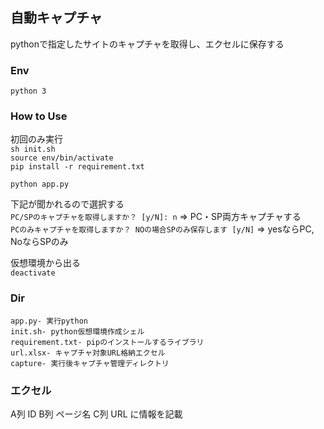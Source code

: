 ## 自動キャプチャ  

pythonで指定したサイトのキャプチャを取得し、エクセルに保存する  

### Env
`python 3`  

### How to Use
初回のみ実行  
`sh init.sh`  
`source env/bin/activate`  
`pip install -r requirement.txt`  

`python app.py`  

下記が聞かれるので選択する  
`PC/SPのキャプチャを取得しますか？ [y/N]: n` => PC・SP両方キャプチャする  
`PCのみキャプチャを取得しますか？ NOの場合SPのみ保存します [y/N]` => yesならPC, NoならSPのみ  

仮想環境から出る  
`deactivate`  

### Dir
```
app.py- 実行python    
init.sh- python仮想環境作成シェル  
requirement.txt- pipのインストールするライブラリ  
url.xlsx- キャプチャ対象URL格納エクセル   
capture- 実行後キャプチャ管理ディレクトリ  
```

### エクセル
A列 ID
B列 ページ名
C列 URL
に情報を記載
